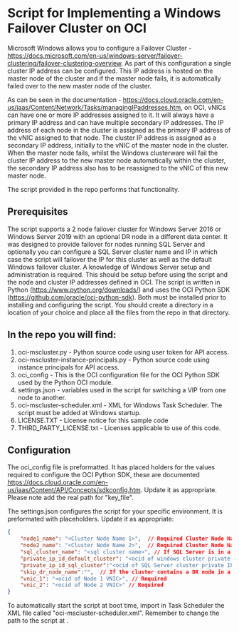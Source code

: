 # Script for Implementing a Windows Failover Cluster on OCI

Microsoft Windows allows you to configure a Failover Cluster - https://docs.microsoft.com/en-us/windows-server/failover-clustering/failover-clustering-overview.
As part of this configuration a single cluster IP address can be configured.  This IP address is hosted on the master node of the cluster and if the master node fails, it is automatically failed over to the new master node of the cluster.

As can be seen in the documentation - https://docs.cloud.oracle.com/en-us/iaas/Content/Network/Tasks/managingIPaddresses.htm, on OCI, vNICs can have one or more IP addresses assigned to it.  It will always have a primary IP address and can have multiple secondary IP addresses.  The IP address of each node in the cluster is assigned as the primary IP address of the vNIC assigned to that node.  The cluster IP address is assigned as a secondary IP address, initially to the vNIC of the master node in the cluster.  When the master node fails, whilst the Windows clusterware will fail the cluster IP address to the new master node automatically within the cluster, the secondary IP address also has to be reassigned to the vNIC of this new master node.

The script provided in the repo performs that functionality.

## Prerequisites

The script supports a 2 node failover cluster for Windows Server 2016 or Windows Server 2019 with an optional DR node in a different data center.  It was designed to provide failover for nodes running SQL Server and optionally you can configure a SQL Server cluster name and IP in which case the script will failover the IP for this cluster as well as the default Windows failover cluster.  A knowledge of Windows Server setup and administration is required.  This should be setup before using the script and the node and cluster IP addresses defined in OCI.  The script is written in Python (https://www.python.org/downloads/) and uses the OCI Python SDK (https://github.com/oracle/oci-python-sdk).  Both must be installed prior to installing and configuring the script.  You should create a directory in a location of your choice and place all the files from the repo in that directory.

## In the repo you will find:

1. oci-mscluster.py - Python source code using user token for API access.
2. oci-mscluster-instance-principals.py - Python source code using instance principals for API access.
3. oci_config - This is the OCI configuration file for the OCI Python SDK used by the Python OCI module.
4. settings.json - variables used in the script for switching a VIP from one node to another.
5. oci-mscluster-scheduler.xml - XML for Windows Task Scheduler. The script must be added at Windows startup.
6. LICENSE.TXT - License notice for this sample code
7. THIRD_PARTY_LICENSE.txt - Licenses applicable to use of this code.

## Configuration

The oci_config file is preformatted.  It has placed holders for the values required to configure the OCI Python SDK, these are documented https://docs.cloud.oracle.com/en-us/iaas/Content/API/Concepts/sdkconfig.htm.  Update it as appropriate. Please note add the real path for "key_file".

The settings.json configures the script for your specific environment.  It is preformated with placeholders.  Update it as appropriate:

```json
{
    "node1_name": "<Cluster Node Name 1>",  // Required Cluster Node Name 1
    "node2_name": "<Cluster Node Name 2>",  // Required Cluster Node Name 2
    "sql_cluster_name": "<sql cluster name>", // If SQL Server is in a cluster as well, specify the cluster name.  If not specified private_ip_id_sql_cluster will be ignored and is not required.
    "private_ip_id_default_cluster": "<ocid of windows cluster private IP>", // Required
    "private_ip_id_sql_cluster":"<ocid of SQL Server cluster private IP>", // Ignored if SQL Server cluster not present see above
    "skip_dr_node_name":"",  // If the cluster contains a DR node in a different DataCenter, specify its name here and it will be ignored by the script (which is for HA not DR)
    "vnic_1": "<ocid of Node 1 VNIC>", // Required
    "vnic_2": "<ocid of Node 2 VNIC>" // Required
}
```

To automatically start the script at boot time, import in Task Scheduler the XML file called "oci-mscluster-scheduler.xml". Remember to change the path to the script at <Command></Command>.